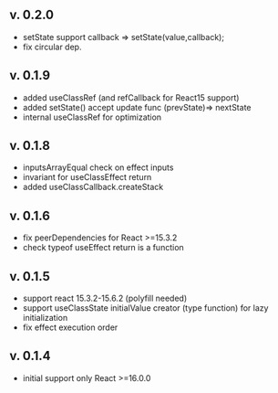 v. 0.2.0
-----------
* setState support callback => setState(value,callback);
* fix circular dep.

v. 0.1.9
-----------
* added useClassRef (and refCallback for React15 support)
* added setState() accept update func (prevState)=> nextState 
* internal useClassRef for optimization

v. 0.1.8
-----------
* inputsArrayEqual check on effect inputs
* invariant for useClassEffect return 
* added useClassCallback.createStack

v. 0.1.6
-----------
* fix peerDependencies for React >=15.3.2
* check typeof useEffect return is a function

v. 0.1.5
-----
+ support react 15.3.2-15.6.2 (polyfill needed)
+ support useClassState initialValue creator (type function) for lazy initialization
+ fix effect execution order 

v. 0.1.4
-----------
* initial support only React >=16.0.0
